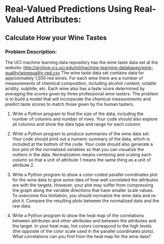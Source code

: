 # Real-Valued Predictions Using Real-Valued Attributes: 
## Calculate How your Wine Tastes
### Problem Description:

The UCI machine learning data repository has the wine taste data set at the website: http://archive.ics.uci.edu/ml/machine-learning-databases/wine-quality/winequality-red.csv
The wine taste data set contains data for approximately 1,500 red wines. For each wine there are a number of measurements of chemical composition, including alcohol content, volatile acidity, sulphite, etc. Each wine also has a taste score determined by averaging the scores given by three professional wine tasters. The problem is to build a model that will incorporate the chemical measurements and predict taste scores to match those given by the human tasters.

1.	Write a Python program to find the size of the data, including the number of columns and number of rows. Your code should also explore all columns and show the data type and range for each column.
 
2.	Write a Python program to produce summaries of the wine data set. Your code should print out a numeric summary of the data, which is included at the bottom of the code. Your code should also generate a box plot of the normalized variables so that you can visualize the outliers in the data. Normalization means centering and scaling each column so that a unit of attribute 1 means the same thing as a unit of attribute 2.

3.	Write a Python program to show a color-coded parallel coordinates plot for the wine data to give some idea of how well correlated the attributes are with the targets. However, your plot may suffer from compressing the graph along the variable directions that have smaller scale values. To overcome this limitation, you should normalize the wine data and re-plot it. Compare the resulting plots between the normalized data and the raw data.

4.	Write a Python program to show the heat map of the correlations between attributes and other attributes and between the attributes and the target. In your heat map, hot colors correspond to the high levels (the opposite of the color scale used in the parallel coordinates plots). What correlations can you find from the heat map for the wine data? 
